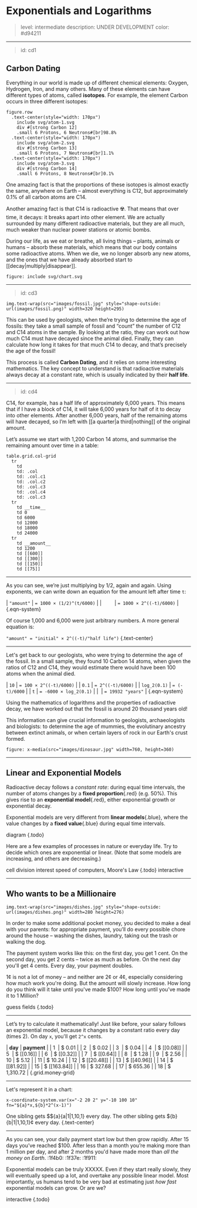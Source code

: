 # Exponentials and Logarithms

> level: intermediate
> description: UNDER DEVELOPMENT
> color: #d94211

---
> id: cd1

## Carbon Dating

Everything in our world is made up of different chemical elements: Oxygen,
Hydrogen, Iron, and many others. Many of these elements can have different types
of atoms, called __isotopes__. For example, the element Carbon occurs in three
different isotopes:

    figure.row
      .text-center(style="width: 170px")
        include svg/atom-1.svg
        div #[strong Carbon 12]
        .small 6 Protons, 6 Neutrons#[br]98.8%
      .text-center(style="width: 170px")
        include svg/atom-2.svg
        div #[strong Carbon 13]
        .small 6 Protons, 7 Neutrons#[br]1.1%
      .text-center(style="width: 170px")
        include svg/atom-3.svg
        div #[strong Carbon 14]
        .small 6 Protons, 8 Neutrons#[br]0.1%

One amazing fact is that the proportions of these isotopes is almost exactly the
same, anywhere on Earth – almost everything is C12, but approximately 0.1% of
all carbon atoms are C14.

Another amazing fact is that C14 is radioactive :radioactive:. That means that
over time, it decays: it breaks apart into other element. We are actually
surrounded by many different radioactive materials, but they are all much, much
weaker than nuclear power stations or atomic bombs.

During our life, as we eat or breathe, all living things – plants, animals or
humans – absorb these materials, which means that our body contains some
radioactive atoms. When we die, we no longer absorb any new atoms, and the ones
that we have already absorbed start to [[decay|multiply|disappear]].

    figure: include svg/chart.svg

---
> id: cd3

    img.text-wrap(src="images/fossil.jpg" style="shape-outside: url(images/fossil.png)" width=320 height=295)

This can be used by geologists, when the’re trying to determine the age of
fossils: they take a small sample of fossil and “count” the number of C12 and
C14 atoms in the sample. By looking at the ratio, they can work out how much C14
must have decayed since the animal died. Finally, they can calculate how long it
takes for that much C14 to decay, and that’s precisely the age of the fossil!

This process is called __Carbon Dating__, and it relies on some interesting
mathematics. The key concept to understand is that radioactive materials always
decay at a constant rate, which is usually indicated by their __half life__.

---
> id: cd4

C14, for example, has a half life of approximately 6,000 years. This means that
if I have a block of C14, it will take 6,000 years for half of it to decay into
other elements. After another 6,000 years, half of the remaining atoms will have
decayed, so I’m left with [[a quarter|a third|nothing]] of the original amount.

Let’s assume we start with 1,200 Carbon 14 atoms, and summarise the remaining
amount over time in a table:

    table.grid.col-grid
      tr
        td
        td: .col
        td: .col.c1
        td: .col.c2
        td: .col.c3
        td: .col.c4
        td: .col.c3
      tr
        td __time__
        td 0
        td 6000
        td 12000
        td 18000
        td 24000
      tr
        td __amount__
        td 1200
        td [[600]]
        td [[300]]
        td [[150]]
        td [[75]]

---

As you can see, we’re just multiplying by 1/2, again and again. Using exponents,
we can write down an equation for the amount left after time `t`:

| `"amount"` | `= 1000 × (1/2)^(t/6000)` |
|            | `= 1000 × 2^((-t)/6000)`  |
{.eqn-system}

Of course 1,000 and 6,000 were just arbitrary numbers. A more general equation
is:

`"amount" = "initial" × 2^((-t)/"half life")` {.text-center}

---

Let's get back to our geologists, who were trying to determine the age of the
fossil. In a small sample, they found 10 Carbon 14 atoms, when given the ratios
of C12 and C14, they would estimate there would have been 100 atoms when the
animal died.

|         `10` | `= 100 × 2^((-t)/6000)` |
|        `0.1` | `= 2^((-t)/6000)`       |
| `log_2(0.1)` | `= (-t)/6000`           |
|          `t` | `= -6000 × log_2(0.1)`  |
|              | `= 19932 "years"`       |
{.eqn-system}

Using the mathematics of logarithms and the properties of radioactive decay, we
have worked out that the fossil is around 20 thousand years old!

This information can give crucial information to geologists, archaeologists and
biologists: to determine the age of mummies, the evolutinary ancestry between
extinct animals, or when certain layers of rock in our Earth's crust formed.

    figure: x-media(src="images/dinosaur.jpg" width=760, height=360)

---

## Linear and Exponential Models

Radioactive decay follows a _constant rate_: during equal time intervals, the
number of atoms changes by a __fixed proportion__{.red} (e.g. 50%). This gives
rise to an __exponential model__{.red}, either exponential growth or
exponential decay.

Exponential models are very different from __linear models__{.blue}, where the
value changes by a __fixed value__{.blue} during equal time intervals.

diagram {.todo}

Here are a few examples of processes in nature or everyday life. Try to decide
which ones are exponential or linear. (Note that some models are increasing, 
and others are decreasing.)

cell division
interest
speed of computers, Moore's Law
{.todo} interactive

---

## Who wants to be a Millionaire

    img.text-wrap(src="images/dishes.jpg" style="shape-outside: url(images/dishes.png)" width=280 height=276)

In order to make some additional pocket money, you decided to make a deal with
your parents: for appropriate payment, you’ll do every possible chore around
the house – washing the dishes, laundry, taking out the trash or walking the
dog.

The payment system works like this: on the first day, you get 1 cent. On the
second day, you get 2 cents – twice as much as before. On the next day you'll
get 4 cents. Every day, your payment doubles.

1¢ is not a lot of money – and neither are 2¢ or 4¢, especially
considering how much work you're doing. But the amount will slowly increase.
How long do you think will it take until you've made $100? How long until
you’ve made it to 1 Million?

guess fields {.todo}

---

Let’s try to calculate it mathematically! Just like before, your salary
follows an exponential model, because it changes by a constant ratio every
day (times 2). On day `x`, you'll get `2^x` cents.

| __day__ | __payment__  |
| 1       | $ 0.01       |
| 2       | $ 0.02       |
| 3       | $ 0.04       |
| 4       | $ [[0.08]]   |
| 5       | $ [[0.16]]   |
| 6       | $ [[0.32]]   |
| 7       | $ [[0.64]]   |
| 8       | $ 1.28       |
| 9       | $ 2.56       |
| 10      | $ 5.12       |
| 11      | $ 10.24      |
| 12      | $ [[20.48]]  |
| 13      | $ [[40.96]]  |
| 14      | $ [[81.92]]  |
| 15      | $ [[163.84]] |
| 16      | $ 327.68     |
| 17      | $ 655.36     |
| 18      | $ 1,310.72   |
{.grid.money-grid}

---

Let's represent it in a chart:

    x-coordinate-system.var(x="-2 20 2" y="-10 100 10" fn="${a}*x,${b}*2^(x-1)")

One sibling gets $${a}{a|1|1,10,1} every day. The other sibling
gets ${b}{b|1|1,10,1}¢ every day. {.text-center}

---

As you can see, your daily payment start low but then grow rapidly. After 15
days you’ve reached $100. After less than a month you’re making more than 1
million per day, and after 2 months you'd have made more than _all the money
on Earth_. :1f4b0: :1f37e: :1f911:

Exponential models can be truly XXXXX. Even if they start really slowly, they
will eventually speed up a lot, and overtake any possible linear model. Most
importantly, us humans tend to be very bad at estimating just _how fast_
exponential models can grow. Or are we?

interactive {.todo}
